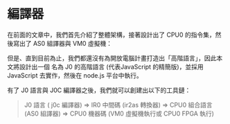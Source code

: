 # 編譯器

在前面的文章中，我們首先介紹了整體架構，接著設計出了 CPU0 的指令集，然後寫出了 AS0 組譯器與 VM0 虛擬機：

但是、直到目前為止，我們都還沒有為開放電腦計畫打造出「高階語言」，因此本文將設計出一個 名為 J0 的高階語言 (代表JavaScript 的精簡版)，並採用 JavaScript 去實作，然後在 node.js 平台中執行。

有了 J0 語言與 J0C 編譯器之後，我們就可以創建出以下的工具鏈：

> J0 語言 ( j0c 編譯器) => IR0 中間碼 (ir2as 轉換器) => CPU0 組合語言 (AS0 組譯器) => CPU0 機器碼 (VM0 虛擬機執行或 CPU0 FPGA 執行)

